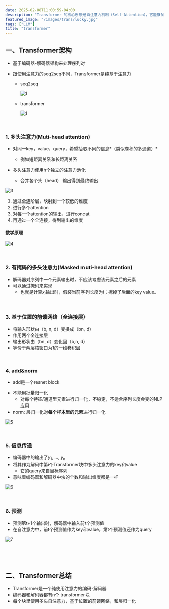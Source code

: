 ```yaml
---
date: 2025-02-08T11:00:59-04:00
description: "Transformer 的核心思想是自注意力机制（Self-Attention），它能够捕捉序列中不同位置之间的依赖关系。通过并行处理序列数据，Transformer 显著提高了训练效率。"
featured_image: "/images/trans/lucky.jpg"
tags: ["LLM"]
title: "transformer"
---
```


## 一、Transformer架构

- ﻿基于编码器-解码器架构来处理序列对

- ﻿跟使用注意力的seq2seq不同，Transformer是纯基于注意力

  - seq2seq

    ![1](/images/trans/1.png)

  - transformer

    ![1](/images/trans/2.jpg)

&nbsp;

### 1. 多头注意力(Muti-head attention)

+ 对同一key，value，query，希望抽取不同的信息*（类似卷积的多通道）*
  + 例如短距离关系和长距离关系

+ 多头注意力使用h个独立的注意力池化
  + 合并各个头（head） 输出得到最终输出

![3](/images/trans/3.png)

1. 通过全连阶层，映射到一个较低的维度
2. 进行多个attention
3. 对每一个attention的输出，进行concat
4. 再通过一个全连接，得到输出的维度

#### 数学原理

![4](/images/trans/4.jpg)

<!--more-->



&nbsp;

### 2. 有掩码的多头注意力(Masked muti-head attention)

- 解码器对序列中一个元素输出时，不应该考虑该元素之后的元素
- ﻿可以通过掩码来实现
  - ﻿也就是计算$x_i$输出时，假装当前序列长度为i；掩掉了后面的key value。

&nbsp;

### 3. 基于位置的前馈网络（全连接层）

- 将输入形状由（b, n, d）变换成（bn, d）
- ﻿﻿作用两个全连接层
- ﻿﻿输出形状由（bn, d）变化回（b,n, d）
- ﻿等价于两层核窗口为1的一维卷积层

&nbsp;

### 4. add&norm

+ add是一个resnet block

- 不能用批量归一化
  - 对每个特征/通道里元素进行归一化，不稳定，不适合序列长度会变的NLP应用
- ﻿norm: 层归一化对**每个样本里的元素**进行归一化

![5](/images/trans/5.png)

&nbsp;

### 5. 信息传递

- ﻿编码器中的输出了$y_1$, ..., $y_n$
- ﻿﻿将其作为解码中第i个Transformer块中多头注意力的key和value
  - ﻿它的query来自目标序列
- ﻿意味着编码器和解码器中块的个数和输出维度都是一样

![6](/images/trans/6.png)

&nbsp;

### 6. 预测

- 预测第t+1个输出时，解码器中输入前t个预测值
- ﻿在自注意力中，前t个预测值作为key和value，第t个预测值还作为query

![7](/images/trans/7.jpg)

&nbsp;

&nbsp;



## 二、Transformer总结

- Transformer是一个纯使用注意力的编码-解码器
- ﻿编码器和解码器都有n个 transformer块
- ﻿﻿每个块里使用多头自注意力，基于位置的前馈网络，和层归一化






